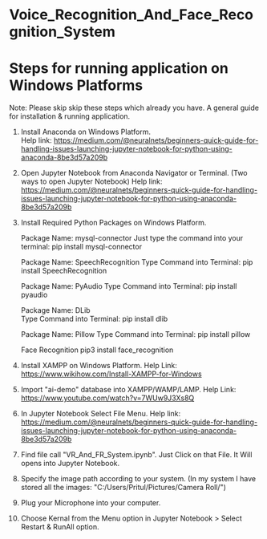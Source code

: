 # Voice_Recognition_And_Face_Recognition_System

Steps for running application on Windows Platforms
===================================================
Note: Please skip skip these steps which already you have. 
      A general guide for installation & running application. 

1) Install Anaconda on Windows Platform.<br>
   Help link: https://medium.com/@neuralnets/beginners-quick-guide-for-handling-issues-launching-jupyter-notebook-for-python-using-anaconda-8be3d57a209b
 
2) Open Jupyter Notebook from Anaconda Navigator or Terminal. (Two ways to open Jupyter Notebook)
   Help link: https://medium.com/@neuralnets/beginners-quick-guide-for-handling-issues-launching-jupyter-notebook-for-python-using-anaconda-8be3d57a209b

3) Install Required Python Packages on Windows Platform.

   Package Name: mysql-connector
   Just type the command into your terminal: pip install mysql-connector

   Package Name: SpeechRecognition 
   Type Command into Terminal: pip install SpeechRecognition

   Package Name: PyAudio
   Type Command into Terminal: pip install pyaudio   
 
   Package Name: DLib 	
   Type Command into Terminal: pip install dlib

   Package Name: Pillow	
   Type Command into Terminal: pip install pillow
   
   Face Recognition
   pip3 install face_recognition

4) Install XAMPP on Windows Platform.
   Help Link: https://www.wikihow.com/Install-XAMPP-for-Windows

5) Import "ai-demo" database into XAMPP/WAMP/LAMP.
   Help Link: https://www.youtube.com/watch?v=7WUw9J3Xs8Q
 
6) In Jupyter Notebook Select File Menu.
   Help link: https://medium.com/@neuralnets/beginners-quick-guide-for-handling-issues-launching-jupyter-notebook-for-python-using-anaconda-8be3d57a209b 

7) Find file call "VR_And_FR_System.ipynb". Just Click on that File. It Will opens into Jupyter Notebook.

8) Specify the image path according to your system. (In my system I have stored all the images: "C:/Users/Pritul/Pictures/Camera Roll/")
     
9) Plug your Microphone into your computer.

10) Choose Kernal from the Menu option in Jupyter Notebook > Select Restart & RunAll option.
